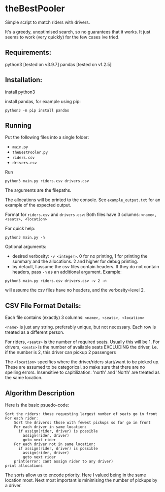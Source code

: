 # theBestPooler

Simple script to match riders with drivers. 

It's a greedy, unoptimised search, so no guarantees that it works. 
It just seems to work (very quickly) for the few cases Ive tried. 


## Requirements:
python3 [tested on v3.9.7]
pandas [tested on v1.2.5]

## Installation:
install python3

install pandas, for example using pip:
```
python3 -m pip install pandas
```

## Running 

Put the following files into a single folder:
- `main.py`
- `theBestPooler.py`
- `riders.csv`
- `drivers.csv`

Run
```
python3 main.py riders.csv drivers.csv
```
The arguments are the filepaths.

The allocations will be printed to the console. See `example_output.txt` for an example of the expected output.

Format for `riders.csv` and `drivers.csv`:
Both files have 3 columns:  `<name>, <seats>, <location>`

For quick help:
```
python3 main.py -h
```

Optional arguments:
- desired verbosity: `-v <integer>`. 0 for no printing, 1 for printing the summary and the allocations. 2 and higher for debug printing. 
- by default, I assume the csv files contain headers. If they do not contain headers, pass `-n` as an additional argument.
Example:
```
python3 main.py riders.csv drivers.csv -v 2 -n
```
will assume the csv files have no headers, and the verbosity=level 2.


## CSV File Format Details:

Each file contains (exactly) 3 columns:
`<name>, <seats>, <location>`

`<name>` is just any string. preferably unique, but not necessary. Each row is treated as a different person.

For riders, `<seats>` is the number of required seats. Usually this will be 1.
For drivers, `<seats>` is the number of available seats EXCLUDING the driver, i.e. if the number is 2, this driver can pickup 2 passengers

The `<location>` specifies where the driver/riders start/want to be picked up. 
These are assumed to be categorical, so make sure that there are no spelling errors. Insensitive to capitilization: 'north' and 'North' are treated as the same location.

## Algorithm Description

Here is the basic psuedo-code:
```
Sort the riders: those requesting largest number of seats go in front
For each rider:
    Sort the drivers: those with fewest pickups so far go in front
    For each driver in same location:
      if assign(rider, driver) is possible
        assign(rider, driver)
        goto next rider
    For each driver not in same location:
      if assign(rider, driver) is possible
        assign(rider, driver)
        goto next rider
    print(error: cant assign rider to any driver)
print allocations
```

The sorts allow us to encode priority. Here I valued being in the same location most. Next most important is minimising the number of pickups by a driver.

        
        
